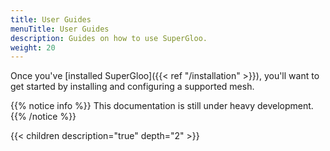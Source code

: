 ```yaml
---
title: User Guides
menuTitle: User Guides
description: Guides on how to use SuperGloo.
weight: 20
---
```


Once you've [installed SuperGloo]({{< ref "/installation" >}}), you'll want to get started
by installing and configuring a supported mesh.

{{% notice info %}}
This documentation is still under heavy development.
{{% /notice %}}

{{< children description="true" depth="2" >}}